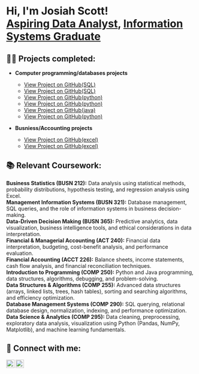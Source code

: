 <h1>Hi, I'm Josiah Scott! <br/><a href="https://github.com/josiahscott">Aspiring Data Analyst</a>, <a href="https://www.linkedin.com/in/josiah-scott-280241257">Information Systems Graduate</a></h1>

<h2>👨‍💻 Projects completed:</h2>

- <b>Computer programming/databases projects</b>
  - [View Project on GitHub(SQL)](https://github.com/JosiahScott643/DATA-cleaning-project) 
  - [View Project on GitHub(SQL)](https://github.com/JosiahScott643/MySQL-proj1) 
  - [View Project on GitHub(python)](https://github.com/JosiahScott643/Area-of-Sphere-Project.git)
  - [View Project on GitHub(python)](https://github.com/JosiahScott643/-Prime-Number-calculator-project.git)
  - [View Project on GitHub(java)](https://github.com/JosiahScott643/sort-my-object-project.git)
  - [View Project on GitHub(python)](https://github.com/JosiahScott643/Binary-calc-Project.git)
    
- <b>Busniess/Accounting projects</b>  
  - [View Project on GitHub(excel)](https://github.com/JosiahScott643/Excel-2023-backlog-project-1.git)
  - [View Project on GitHub(excel)](https://github.com/JosiahScott643/Financial-statement-project.git)

<h2>📚 Relevant Coursework:</h2>

<b>Business Statistics (BUSN 212):</b> Data analysis using statistical methods, probability distributions, hypothesis testing, and regression analysis using Excel.  
<b>Management Information Systems (BUSN 321):</b> Database management, SQL queries, and the role of information systems in business decision-making.  
<b>Data-Driven Decision Making (BUSN 365):</b> Predictive analytics, data visualization, business intelligence tools, and ethical considerations in data interpretation.  
<b>Financial & Managerial Accounting (ACT 240):</b> Financial data interpretation, budgeting, cost-benefit analysis, and performance evaluation.  
<b>Financial Accounting (ACCT 226):</b> Balance sheets, income statements, cash flow analysis, and financial reconciliation techniques.  
<b>Introduction to Programming (COMP 250):</b> Python and Java programming, data structures, algorithms, debugging, and problem-solving.  
<b>Data Structures & Algorithms (COMP 255):</b> Advanced data structures (arrays, linked lists, trees, hash tables), sorting and searching algorithms, and efficiency optimization.  
<b>Database Management Systems (COMP 290):</b> SQL querying, relational database design, normalization, indexing, and performance optimization.  
<b>Data Science & Analytics (COMP 295):</b> Data cleaning, preprocessing, exploratory data analysis, visualization using Python (Pandas, NumPy, Matplotlib), and machine learning fundamentals.  


<h2>🤳 Connect with me:</h2>

[<img align="left" alt="JosiahScott | LinkedIn" width="22px" src="https://cdn.jsdelivr.net/npm/simple-icons@v3/icons/linkedin.svg" />](https://linkedin.com/in/josiahscott-280241257)
[<img align="left" alt="JosiahScott | GitHub" width="22px" src="https://cdn.jsdelivr.net/npm/simple-icons@v3/icons/github.svg" />](https://github.com/josiahscott)
